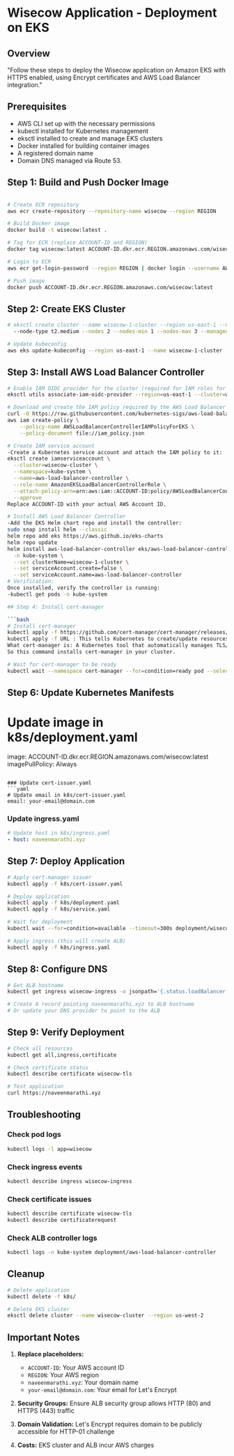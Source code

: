 # Wisecow Application -  Deployment on EKS 

## Overview
"Follow these steps to deploy the Wisecow application on Amazon EKS with HTTPS enabled, using Encrypt certificates and AWS Load Balancer integration."

## Prerequisites
- AWS CLI set up with the necessary permissions
- kubectl installed for Kubernetes management
- eksctl installed to create and manage EKS clusters
- Docker installed for building container images
- A registered domain name
- Domain DNS managed via Route 53.

## Step 1: Build and Push Docker Image

```bash

# Create ECR repository
aws ecr create-repository --repository-name wisecow --region REGION

# Build Docker image
docker build -t wisecow:latest .

# Tag for ECR (replace ACCOUNT-ID and REGION)
docker tag wisecow:latest ACCOUNT-ID.dkr.ecr.REGION.amazonaws.com/wisecow:latest

# Login to ECR
aws ecr get-login-password --region REGION | docker login --username AWS --password-stdin ACCOUNT-ID.dkr.ecr.REGION.amazonaws.com

# Push image
docker push ACCOUNT-ID.dkr.ecr.REGION.amazonaws.com/wisecow:latest
```

## Step 2: Create EKS Cluster

```bash
# eksctl create cluster --name wisecow-1-cluster --region us-east-1 --nodegroup-name wisecow-nodes \
  --node-type t2.medium --nodes 2 --nodes-min 1 --nodes-max 3 --managed

# Update kubeconfig
aws eks update-kubeconfig --region us-east-1 --name wisecow-1-cluster
```

## Step 3: Install AWS Load Balancer Controller

```bash
# Enable IAM OIDC provider for the cluster (required for IAM roles for service accounts)
eksctl utils associate-iam-oidc-provider --region=us-east-1 --cluster=wisecow-1-cluster --approve

# Download and create the IAM policy required by the AWS Load Balancer Controller:
curl -O https://raw.githubusercontent.com/kubernetes-sigs/aws-load-balancer-controller/v2.7.2/docs/install/iam_policy.json
aws iam create-policy \
    --policy-name AWSLoadBalancerControllerIAMPolicyForEKS \
    --policy-document file://iam_policy.json

# Create IAM service account
-Create a Kubernetes service account and attach the IAM policy to it:
eksctl create iamserviceaccount \
  --cluster=wisecow-cluster \
  --namespace=kube-system \
  --name=aws-load-balancer-controller \
  --role-name AmazonEKSLoadBalancerControllerRole \
  --attach-policy-arn=arn:aws:iam::ACCOUNT-ID:policy/AWSLoadBalancerControllerIAMPolicy \
  --approve
Replace ACCOUNT-ID with your actual AWS Account ID.

# Install AWS Load Balancer Controller
-Add the EKS Helm chart repo and install the controller:
sudo snap install helm --classic
helm repo add eks https://aws.github.io/eks-charts
helm repo update
helm install aws-load-balancer-controller eks/aws-load-balancer-controller \
  -n kube-system \
  --set clusterName=wisecow-1-cluster \
  --set serviceAccount.create=false \
  --set serviceAccount.name=aws-load-balancer-controller
# Verification:
Once installed, verify the controller is running:
-kubectl get pods -n kube-system

## Step 4: Install cert-manager

```bash
# Install cert-manager
kubectl apply -f https://github.com/cert-manager/cert-manager/releases/download/v1.13.0/cert-manager.yaml
kubectl apply -f URL : This tells Kubernetes to create/update resources described in the YAML file at the given URL.
What cert-manager is: A Kubernetes tool that automatically manages TLS/SSL certificates for your applications, e.g., getting certificates from Let’s Encrypt and keeping them renewed.
So this command installs cert-manager in your cluster.

# Wait for cert-manager to be ready
kubectl wait --namespace cert-manager --for=condition=ready pod --selector=app=cert-manager --timeout=90s
```

## Step 6: Update Kubernetes Manifests

# Update image in k8s/deployment.yaml
image: ACCOUNT-ID.dkr.ecr.REGION.amazonaws.com/wisecow:latest
imagePullPolicy: Always
```

### Update cert-issuer.yaml
```yaml
# Update email in k8s/cert-issuer.yaml
email: your-email@domain.com
```

### Update ingress.yaml
```yaml
# Update host in k8s/ingress.yaml
- host: naveenmarathi.xyz
```

## Step 7: Deploy Application

```bash
# Apply cert-manager issuer
kubectl apply -f k8s/cert-issuer.yaml

# Deploy application
kubectl apply -f k8s/deployment.yaml
kubectl apply -f k8s/service.yaml

# Wait for deployment
kubectl wait --for=condition=available --timeout=300s deployment/wisecow-deployment

# Apply ingress (this will create ALB)
kubectl apply -f k8s/ingress.yaml
```

## Step 8: Configure DNS

```bash
# Get ALB hostname
kubectl get ingress wisecow-ingress -o jsonpath='{.status.loadBalancer.ingress[0].hostname}'

# Create A record pointing naveenmarathi.xyz to ALB hostname
# Or update your DNS provider to point to the ALB
```

## Step 9: Verify Deployment

```bash
# Check all resources
kubectl get all,ingress,certificate

# Check certificate status
kubectl describe certificate wisecow-tls

# Test application
curl https://naveenmarathi.xyz
```

## Troubleshooting

### Check pod logs
```bash
kubectl logs -l app=wisecow
```

### Check ingress events
```bash
kubectl describe ingress wisecow-ingress
```

### Check certificate issues
```bash
kubectl describe certificate wisecow-tls
kubectl describe certificaterequest
```

### Check ALB controller logs
```bash
kubectl logs -n kube-system deployment/aws-load-balancer-controller
```

## Cleanup

```bash
# Delete application
kubectl delete -f k8s/

# Delete EKS cluster
eksctl delete cluster --name wisecow-cluster --region us-west-2
```

## Important Notes

1. **Replace placeholders:**
   - `ACCOUNT-ID`: Your AWS account ID
   - `REGION`: Your AWS region
   - `naveenmarathi.xyz`: Your domain name
   - `your-email@domain.com`: Your email for Let's Encrypt

2. **Security Groups:** Ensure ALB security group allows HTTP (80) and HTTPS (443) traffic

3. **Domain Validation:** Let's Encrypt requires domain to be publicly accessible for HTTP-01 challenge

4. **Costs:** EKS cluster and ALB incur AWS charges
